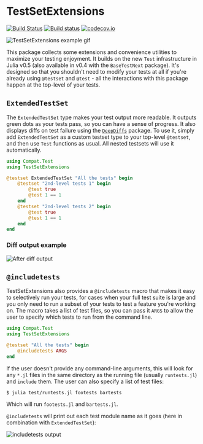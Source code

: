 # TestSetExtensions

[![Build Status](https://travis-ci.org/ssfrr/TestSetExtensions.jl.svg?branch=master)](https://travis-ci.org/ssfrr/TestSetExtensions.jl)
[![Build status](https://ci.appveyor.com/api/projects/status/79m2ru7o3upt86ds/branch/master?svg=true)](https://ci.appveyor.com/project/ssfrr/testsetextensions-jl/branch/master)
[![codecov.io](http://codecov.io/github/ssfrr/TestSetExtensions.jl/coverage.svg?branch=master)](http://codecov.io/github/ssfrr/TestSetExtensions.jl?branch=master)

![TestSetExtensions example gif](http://ssfrr.github.io/TestSetExtensions.jl/ExtendedTestSet.gif)

This package collects some extensions and convenience utilities to maximize your testing enjoyment. It builds on the new `Test` infrastructure in Julia v0.5 (also available in v0.4 with the `BaseTestNext` package). It's designed so that you shouldn't need to modify your tests at all if you're already using `@testset` and `@test` - all the interactions with this package happen at the top-level of your tests.

## `ExtendedTestSet`

The `ExtendedTestSet` type makes your test output more readable. It outputs green dots as your tests pass, so you can have a sense of progress. It also displays diffs on test failure using the [`DeepDiffs`](https://github.com/ssfrr/DeepDiffs.jl) package. To use it, simply add `ExtendedTestSet` as a custom testset type to your top-level `@testset`, and then use `Test` functions as usual. All nested testsets will use it automatically.

```julia
using Compat.Test
using TestSetExtensions

@testset ExtendedTestSet "All the tests" begin
    @testset "2nd-level tests 1" begin
        @test true
        @test 1 == 1
    end
    @testset "2nd-level tests 2" begin
        @test true
        @test 1 == 1
    end
end
```

### Diff output example

![After diff output](http://ssfrr.github.io/TestSetExtensions.jl/diff_after.png)

## `@includetests`
TestSetExtensions also provides a `@includetests` macro that makes it easy to selectively run your tests, for cases when your full test suite is large and you only need to run a subset of your tests to test a feature you're working on. The macro takes a list of test files, so you can pass it `ARGS` to allow the user to specify which tests to run from the command line.

```julia
using Compat.Test
using TestSetExtensions

@testset "All the tests" begin
    @includetests ARGS
end
```

If the user doesn't provide any command-line arguments, this will look for any `*.jl` files in the same directory as the running file (usually `runtests.jl`) and `include` them. The user can also specify a list of test files:

```
$ julia test/runtests.jl footests bartests
```

Which will run `footests.jl` and `bartests.jl`.

`@includetests` will print out each test module name as it goes (here in combination with `ExtendedTestSet`):

![includetests output](http://ssfrr.github.io/TestSetExtensions.jl/includetests.png)
